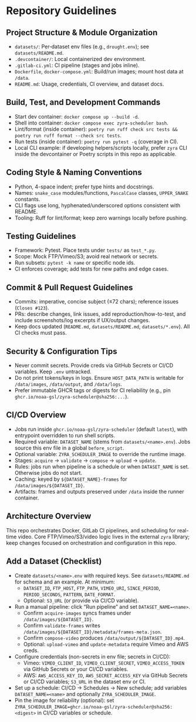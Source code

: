 # Repository Guidelines

## Project Structure & Module Organization
- `datasets/`: Per‑dataset env files (e.g., `drought.env`); see `datasets/README.md`.
- `.devcontainer/`: Local containerized dev environment.
- `.gitlab-ci.yml`: CI pipeline (stages and jobs inline).
- `Dockerfile`, `docker-compose.yml`: Build/run images; mount host data at `/data`.
- `README.md`: Usage, credentials, CI overview, and dataset docs.

## Build, Test, and Development Commands
- Start dev container: `docker compose up --build -d`.
- Shell into container: `docker compose exec zyra-scheduler bash`.
- Lint/format (inside container): `poetry run ruff check src tests && poetry run ruff format --check src tests`.
- Run tests (inside container): `poetry run pytest -q` (coverage in CI).
- Local CLI example: if developing helpers/scripts locally, prefer `zyra` CLI inside the devcontainer or Poetry scripts in this repo as applicable.

## Coding Style & Naming Conventions
- Python, 4-space indent; prefer type hints and docstrings.
- Names: `snake_case` modules/functions, `PascalCase` classes, `UPPER_SNAKE` constants.
- CLI flags use long, hyphenated/underscored options consistent with README.
- Tooling: Ruff for lint/format; keep zero warnings locally before pushing.

## Testing Guidelines
- Framework: Pytest. Place tests under `tests/` as `test_*.py`.
- Scope: Mock FTP/Vimeo/S3; avoid real network or secrets.
- Run subsets: `pytest -k name` or specific node ids.
- CI enforces coverage; add tests for new paths and edge cases.

## Commit & Pull Request Guidelines
- Commits: imperative, concise subject (≤72 chars); reference issues (`Closes #123`).
- PRs: describe changes, link issues, add reproduction/how-to-test, and include screenshots/log excerpts if UX/output changes.
- Keep docs updated (`README.md`, `datasets/README.md`, `datasets/*.env`). All CI checks must pass.

## Security & Configuration Tips
- Never commit secrets. Provide creds via GitHub Secrets or CI/CD variables. Keep `.env` untracked.
- Do not print tokens/keys in logs. Ensure `HOST_DATA_PATH` is writable for `/data/images`, `/data/output`, and `/data/logs`.
- Prefer immutable GHCR tags or digests for CI reliability (e.g., pin `ghcr.io/noaa-gsl/zyra-scheduler@sha256:...`).

## CI/CD Overview
- Jobs run inside `ghcr.io/noaa-gsl/zyra-scheduler` (default `latest`), with entrypoint overridden to run shell scripts.
- Required variable: `DATASET_NAME` (stems from `datasets/<name>.env`). Jobs source this env file in a global `before_script`.
- Optional variable: `ZYRA_SCHEDULER_IMAGE` to override the runtime image.
- Stages: `acquire` → `validate` → `compose` → `upload` → `update`.
- Rules: jobs run when pipeline is a schedule or when `DATASET_NAME` is set. Otherwise jobs do not start.
- Caching: keyed by `${DATASET_NAME}-frames` for `/data/images/${DATASET_ID}`.
- Artifacts: frames and outputs preserved under `/data` inside the runner container.

## Architecture Overview
This repo orchestrates Docker, GitLab CI pipelines, and scheduling for real-time video. Core FTP/Vimeo/S3/video logic lives in the external `zyra` library; keep changes focused on orchestration and configuration in this repo.

## Add a Dataset (Checklist)
- Create `datasets/<name>.env` with required keys. See `datasets/README.md` for schema and an example. At minimum:
  - `DATASET_ID`, `FTP_HOST`, `FTP_PATH`, `VIMEO_URI`, `SINCE_PERIOD`, `PERIOD_SECONDS`, `PATTERN`, `DATE_FORMAT`.
  - Optional: `S3_URL` (or provide via CI/CD variable).
- Run a manual pipeline: click “Run pipeline” and set `DATASET_NAME=<name>`.
  - Confirm `acquire-images` syncs frames under `/data/images/${DATASET_ID}`.
  - Confirm `validate-frames` writes `/data/images/${DATASET_ID}/metadata/frames-meta.json`.
  - Confirm `compose-video` produces `/data/output/${DATASET_ID}.mp4`.
  - Optional: `upload-vimeo` and `update-metadata` require Vimeo and AWS creds.
- Configure credentials (non-secrets in env file; secrets in CI/CD):
  - Vimeo: `VIMEO_CLIENT_ID`, `VIMEO_CLIENT_SECRET`, `VIMEO_ACCESS_TOKEN` via GitHub Secrets or your CI/CD variables.
  - AWS: `AWS_ACCESS_KEY_ID`, `AWS_SECRET_ACCESS_KEY` via GitHub Secrets or CI/CD variables; `S3_URL` in the dataset env or CI.
- Set up a schedule: CI/CD → Schedules → New schedule; add variables `DATASET_NAME=<name>` and optionally `ZYRA_SCHEDULER_IMAGE`.
- Pin the image for reliability (optional): set `ZYRA_SCHEDULER_IMAGE=ghcr.io/noaa-gsl/zyra-scheduler@sha256:<digest>` in CI/CD variables or schedule.
